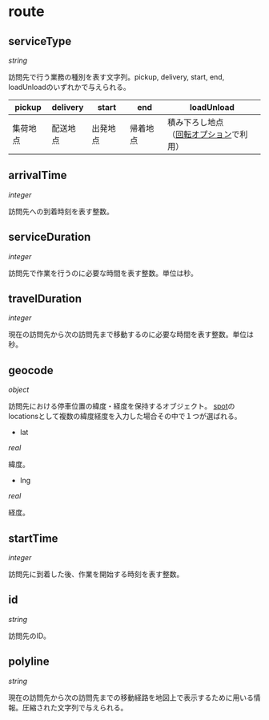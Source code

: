 # route

## serviceType

*string*

訪問先で行う業務の種別を表す文字列。pickup, delivery, start, end, loadUnloadのいずれかで与えられる。

|pickup |delivery |start |end |loadUnload |
|---|---|---|---|---|
|集荷地点 |配送地点 |出発地点 |帰着地点 |積み下ろし地点<br>（[回転オプション](https://github.com/Optimind-llc/Loogia-API-Document/blob/master/docs/carrier.md#multipletrips)で利用）|

## arrivalTime

*integer*

訪問先への到着時刻を表す整数。

## serviceDuration

*integer*

訪問先で作業を行うのに必要な時間を表す整数。単位は秒。

## travelDuration

*integer*

現在の訪問先から次の訪問先まで移動するのに必要な時間を表す整数。単位は秒。

## geocode

*object*

訪問先における停車位置の緯度・経度を保持するオブジェクト。
[spot](spot.md)のlocationsとして複数の緯度経度を入力した場合その中で１つが選ばれる。

* lat

*real*

緯度。

* lng

*real*

経度。

## startTime

*integer*

訪問先に到着した後、作業を開始する時刻を表す整数。

## id

*string*

訪問先のID。

## polyline

*string*

現在の訪問先から次の訪問先までの移動経路を地図上で表示するために用いる情報。圧縮された文字列で与えられる。

